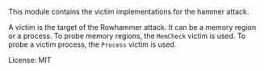 This module contains the victim implementations for the hammer attack.

A victim is the target of the Rowhammer attack. It can be a memory region or a process. To probe memory regions, the `MemCheck` victim is used. To probe a victim process, the `Process` victim is used.

License: MIT
